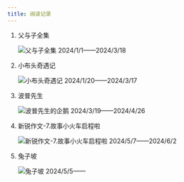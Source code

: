 ```yaml
---
title: 阅读记录
---
```


1.  父与子全集

    ![父与子全集](fuyuziquanji.jpg)
	2024/1/1——2024/3/18
2.  小布头奇遇记

    ![小布头奇遇记](xiaobutouqiyuji.png)
	2024/1/20——2024/3/17
3.  波普先生

    ![波普先生的企鹅](bopuxianshengdeqie.jpg)
	2024/3/19——2024/4/26
4.  新锐作文-7.故事小火车启程啦

    ![新锐作文-7.故事小火车启程啦](xinruizuowen.jpg)
	2024/5/7——2024/6/2
5.  兔子坡

    ![兔子坡](tuzipo.jpg)
	2024/5/5——	

